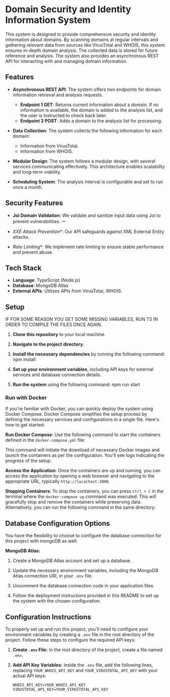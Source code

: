 # Domain Security and Identity Information System

This system is designed to provide comprehensive security and identity information about domains. 
By scanning domains at regular intervals and gathering relevant data from sources like VirusTotal and WHOIS, this system ensures in-depth domain analysis. 
The collected data is stored for future reference and analysis. 
The system also provides an asynchronous REST API for interacting with and managing domain information.

## Features

- **Asynchronous REST API**: The system offers two endpoints for domain information retrieval and analysis requests.
  - **Endpoint 1 GET**: Returns current information about a domain. If no information is available, the domain is added to the analysis list, and the user is instructed to check back later.
  - **Endpoint 2 POST**: Adds a domain to the analysis list for processing.

- **Data Collection**: The system collects the following information for each domain:
  - Information from VirusTotal.
  - Information from WHOIS.

- **Modular Design**: The system follows a modular design, with several services communicating effectively. This architecture enables scalability and long-term viability.

- **Scheduling System**: The analysis interval is configurable and set to run once a month.

## Security Features
- **Joi Domain Validation**: We validate and sanitize input data using Joi to prevent vulnerabilities.
ー
* *XXE Attack Prevention**: Our API safeguards against XML External Entity attacks.

* *Rate Limiting**: We implement rate limiting to ensure stable performance and prevent abuse.


## Tech Stack

- **Language**: TypeScript (Node.js)
- **Database**: MongoDB Atlas
- **External APIs**: Utilizes APIs from VirusTotal, WHOIS.

## Setup

IF FOR SOME REASON YOU GET SOME MISSING VARIABLES, RUN TS IN ORDER TO COMPILE THE FILES ONCE AGAIN.

1. **Clone this repository** to your local machine.

2. **Navigate to the project directory**.

3. **Install the necessary dependencies** by running the following command: npm install

4. **Set up your environment variables**, including API keys for external services and database connection details.

5. **Run the system** using the following command: npm run start

### Run with Docker 

If you're familiar with Docker, you can quickly deploy the system using Docker Compose. 
Docker Compose simplifies the setup process by defining the necessary services and configurations in a single file. 
Here's how to get started:

 **Run Docker Compose**: Use the following command to start the containers defined in the `docker-compose.yml` file:

This command will initiate the download of necessary Docker images and launch the containers as per the configuration. You'll see logs indicating the progress of the setup.

**Access the Application**: Once the containers are up and running, you can access the application by opening a web browser and navigating to the appropriate URL, typically `http://localhost:3000`.

**Stopping Containers**: To stop the containers, you can press `Ctrl + C` in the terminal where the `docker-compose up` command was executed. This will gracefully stop and remove the containers while preserving data. Alternatively, you can run the following command in the same directory:

## Database Configuration Options

You have the flexibility to choose to configure the database connection for this project with mongoDB as well:

**MongoDB Atlas:**

1. Create a MongoDB Atlas account and set up a database.

2. Update the necessary environment variables, including the MongoDB Atlas connection URI, in your `.env` file.

3. Uncomment the database connection code in your application files.

4. Follow the deployment instructions provided in this README to set up the system with the chosen configuration.

## Configuration Instructions

To properly set up and run this project, you'll need to configure your environment variables by creating a `.env` file in the root directory of the project. 
Follow these steps to configure the required API keys:

1. **Create `.env` File:**
   In the root directory of the project, create a file named `.env`.

2. **Add API Key Variables:**
   Inside the `.env` file, add the following lines, replacing `YOUR_WHOIS_API_KEY` and `YOUR_VIRUSTOTAL_API_KEY` with your actual API keys:

   ```plaintext
   WHOIS_API_KEY=YOUR_WHOIS_API_KEY
   VIRUSTOTAL_API_KEY=YOUR_VIRUSTOTAL_API_KEY
